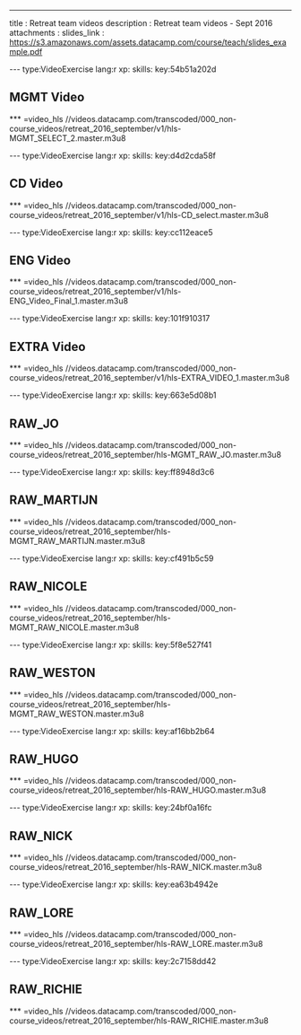 ---
title       : Retreat team videos
description : Retreat team videos - Sept 2016
attachments :
  slides_link : https://s3.amazonaws.com/assets.datacamp.com/course/teach/slides_example.pdf



--- type:VideoExercise lang:r xp: skills: key:54b51a202d
## MGMT Video 


*** =video_hls 
//videos.datacamp.com/transcoded/000_non-course_videos/retreat_2016_september/v1/hls-MGMT_SELECT_2.master.m3u8


--- type:VideoExercise lang:r xp: skills: key:d4d2cda58f
## CD Video


*** =video_hls 
//videos.datacamp.com/transcoded/000_non-course_videos/retreat_2016_september/v1/hls-CD_select.master.m3u8


--- type:VideoExercise lang:r xp: skills: key:cc112eace5
## ENG Video


*** =video_hls 
//videos.datacamp.com/transcoded/000_non-course_videos/retreat_2016_september/v1/hls-ENG_Video_Final_1.master.m3u8


--- type:VideoExercise lang:r xp: skills: key:101f910317
## EXTRA Video


*** =video_hls 
//videos.datacamp.com/transcoded/000_non-course_videos/retreat_2016_september/v1/hls-EXTRA_VIDEO_1.master.m3u8

--- type:VideoExercise lang:r xp: skills: key:663e5d08b1
## RAW_JO


*** =video_hls 
//videos.datacamp.com/transcoded/000_non-course_videos/retreat_2016_september/hls-MGMT_RAW_JO.master.m3u8


--- type:VideoExercise lang:r xp: skills: key:ff8948d3c6
## RAW_MARTIJN


*** =video_hls 
//videos.datacamp.com/transcoded/000_non-course_videos/retreat_2016_september/hls-MGMT_RAW_MARTIJN.master.m3u8


--- type:VideoExercise lang:r xp: skills: key:cf491b5c59
## RAW_NICOLE


*** =video_hls 
//videos.datacamp.com/transcoded/000_non-course_videos/retreat_2016_september/hls-MGMT_RAW_NICOLE.master.m3u8


--- type:VideoExercise lang:r xp: skills: key:5f8e527f41
## RAW_WESTON


*** =video_hls 
//videos.datacamp.com/transcoded/000_non-course_videos/retreat_2016_september/hls-MGMT_RAW_WESTON.master.m3u8


--- type:VideoExercise lang:r xp: skills: key:af16bb2b64
## RAW_HUGO


*** =video_hls 
//videos.datacamp.com/transcoded/000_non-course_videos/retreat_2016_september/hls-RAW_HUGO.master.m3u8

--- type:VideoExercise lang:r xp: skills: key:24bf0a16fc
## RAW_NICK


*** =video_hls 
//videos.datacamp.com/transcoded/000_non-course_videos/retreat_2016_september/hls-RAW_NICK.master.m3u8


--- type:VideoExercise lang:r xp: skills: key:ea63b4942e
## RAW_LORE

*** =video_hls 
//videos.datacamp.com/transcoded/000_non-course_videos/retreat_2016_september/hls-RAW_LORE.master.m3u8


--- type:VideoExercise lang:r xp: skills: key:2c7158dd42
## RAW_RICHIE

*** =video_hls 
//videos.datacamp.com/transcoded/000_non-course_videos/retreat_2016_september/hls-RAW_RICHIE.master.m3u8
